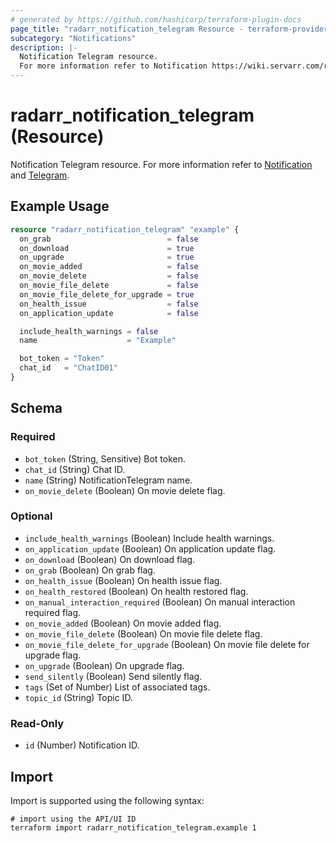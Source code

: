 ```yaml
---
# generated by https://github.com/hashicorp/terraform-plugin-docs
page_title: "radarr_notification_telegram Resource - terraform-provider-radarr"
subcategory: "Notifications"
description: |-
  Notification Telegram resource.
  For more information refer to Notification https://wiki.servarr.com/radarr/settings#connect and Telegram https://wiki.servarr.com/radarr/supported#telegram.
---
```


# radarr_notification_telegram (Resource)

<!-- subcategory:Notifications -->
Notification Telegram resource.
For more information refer to [Notification](https://wiki.servarr.com/radarr/settings#connect) and [Telegram](https://wiki.servarr.com/radarr/supported#telegram).

## Example Usage

```terraform
resource "radarr_notification_telegram" "example" {
  on_grab                          = false
  on_download                      = true
  on_upgrade                       = true
  on_movie_added                   = false
  on_movie_delete                  = false
  on_movie_file_delete             = false
  on_movie_file_delete_for_upgrade = true
  on_health_issue                  = false
  on_application_update            = false

  include_health_warnings = false
  name                    = "Example"

  bot_token = "Token"
  chat_id   = "ChatID01"
}
```

<!-- schema generated by tfplugindocs -->
## Schema

### Required

- `bot_token` (String, Sensitive) Bot token.
- `chat_id` (String) Chat ID.
- `name` (String) NotificationTelegram name.
- `on_movie_delete` (Boolean) On movie delete flag.

### Optional

- `include_health_warnings` (Boolean) Include health warnings.
- `on_application_update` (Boolean) On application update flag.
- `on_download` (Boolean) On download flag.
- `on_grab` (Boolean) On grab flag.
- `on_health_issue` (Boolean) On health issue flag.
- `on_health_restored` (Boolean) On health restored flag.
- `on_manual_interaction_required` (Boolean) On manual interaction required flag.
- `on_movie_added` (Boolean) On movie added flag.
- `on_movie_file_delete` (Boolean) On movie file delete flag.
- `on_movie_file_delete_for_upgrade` (Boolean) On movie file delete for upgrade flag.
- `on_upgrade` (Boolean) On upgrade flag.
- `send_silently` (Boolean) Send silently flag.
- `tags` (Set of Number) List of associated tags.
- `topic_id` (String) Topic ID.

### Read-Only

- `id` (Number) Notification ID.

## Import

Import is supported using the following syntax:

```shell
# import using the API/UI ID
terraform import radarr_notification_telegram.example 1
```
